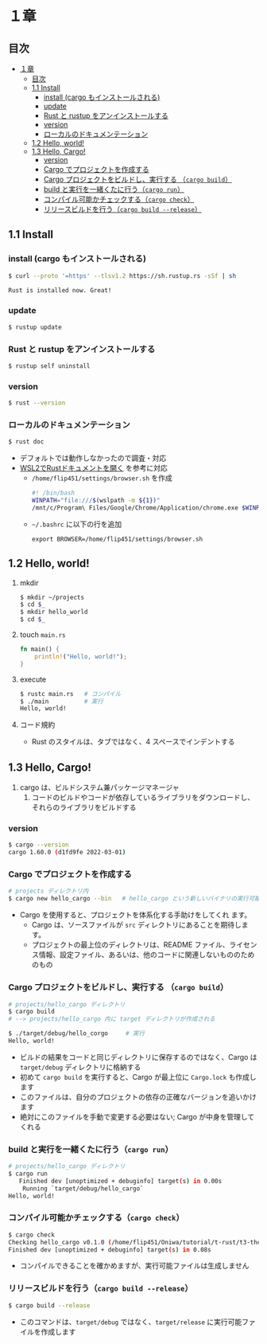 # １章
## 目次
- [１章](#１章)
  - [目次](#目次)
  - [1.1 Install](#11-install)
    - [install (cargo もインストールされる)](#install-cargo-もインストールされる)
    - [update](#update)
    - [Rust と rustup をアンインストールする](#rust-と-rustup-をアンインストールする)
    - [version](#version)
    - [ローカルのドキュメンテーション](#ローカルのドキュメンテーション)
  - [1.2 Hello, world!](#12-hello-world)
  - [1.3 Hello, Cargo!](#13-hello-cargo)
    - [version](#version-1)
    - [Cargo でプロジェクトを作成する](#cargo-でプロジェクトを作成する)
    - [Cargo プロジェクトをビルドし、実行する （`cargo build`）](#cargo-プロジェクトをビルドし実行する-cargo-build)
    - [build と実行を一緒くたに行う（`cargo run`）](#build-と実行を一緒くたに行うcargo-run)
    - [コンパイル可能かチェックする（`cargo check`）](#コンパイル可能かチェックするcargo-check)
    - [リリースビルドを行う（`cargo build --release`）](#リリースビルドを行うcargo-build---release)

## 1.1 Install
### install (cargo もインストールされる)
```sh
$ curl --proto '=https' --tlsv1.2 https://sh.rustup.rs -sSf | sh

Rust is installed now. Great!
```

### update
```sh
$ rustup update
```

### Rust と rustup をアンインストールする
```sh
$ rustup self uninstall
```

### version
```sh
$ rust --version
```

### ローカルのドキュメンテーション
```sh
$ rust doc
```
- デフォルトでは動作しなかったので調査・対応
- [WSL2でRustドキュメントを開く](https://osanshouo.github.io/blog/2021/04/09-rustdoc-wls/) を参考に対応
  - `/home/flip451/settings/browser.sh` を作成
     ```sh
     #! /bin/bash
     WINPATH="file:///$(wslpath -m ${1})"
     /mnt/c/Program\ Files/Google/Chrome/Application/chrome.exe $WINPATH
     ```
  - `~/.bashrc` に以下の行を追加
     ```bashrc
     export BROWSER=/home/flip451/settings/browser.sh
     ```

## 1.2 Hello, world!
1. mkdir
   ```sh
   $ mkdir ~/projects
   $ cd $_
   $ mkdir hello_world
   $ cd $_
   ```

2. touch `main.rs`
   ```rs
   fn main() {
       println!("Hello, world!");
   }
   ```

3. execute
   ```sh
   $ rustc main.rs   # コンパイル
   $ ./main          # 実行
   Hello, world!
   ```

4. コード規約
   - Rust のスタイルは、タブではなく、4 スペースでインデントする

## 1.3 Hello, Cargo!
1. cargo は、ビルドシステム兼パッケージマネージャ
   1. コードのビルドやコードが依存しているライブラリをダウンロードし、それらのライブラリをビルドする

### version
```sh
$ cargo --version
cargo 1.60.0 (d1fd9fe 2022-03-01)
```

### Cargo でプロジェクトを作成する
```sh
# projects ディレクトリ内
$ cargo new hello_cargo --bin   # hello_cargo という新しいバイナリの実行可能ファイルを作成
```
- Cargo を使用すると、プロジェクトを体系化する手助けをしてくれ
ます。
  - Cargo は、ソースファイルが `src` ディレクトリにあることを期待します。
  - プロジェクトの最上位のディレクトリは、README ファイル、ライセンス情報、設定ファイル、あるいは、他のコードに関連しないもののためのもの

### Cargo プロジェクトをビルドし、実行する （`cargo build`）
```sh
# projects/hello_cargo ディレクトリ
$ cargo build
# --> projects/hello_cargo 内に target ディレクトリが作成される

$ ./target/debug/hello_corgo     # 実行
Hello, world!
```
- ビルドの結果をコードと同じディレクトリに保存するのではなく、Cargo は `target/debug` ディレクトリに格納する
- 初めて `cargo build` を実行すると、Cargo が最上位に `Cargo.lock` も作成します
- このファイルは、自分のプロジェクトの依存の正確なバージョンを追いかけます
- 絶対にこのファイルを手動で変更する必要はない; Cargo が中身を管理してくれる

### build と実行を一緒くたに行う（`cargo run`）
```sh
# projects/hello_cargo ディレクトリ
$ cargo run
   Finished dev [unoptimized + debuginfo] target(s) in 0.00s
    Running `target/debug/hello_cargo`
Hello, world!
```

### コンパイル可能かチェックする（`cargo check`）
```sh
$ cargo check
Checking hello_cargo v0.1.0 (/home/flip451/Oniwa/tutorial/t-rust/t3-the-book/projects/hello_cargo)
Finished dev [unoptimized + debuginfo] target(s) in 0.08s
```
- コンパイルできることを確かめますが、実行可能ファイルは生成しません

### リリースビルドを行う（`cargo build --release`）
```sh
$ cargo build --release
```
- このコマンドは、`target/debug` ではなく、`target/release` に実行可能ファイルを作成します
